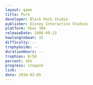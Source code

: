 ```yaml
---
layout: game
title: Pure
developer: Black Rock Studio
publisher: Disney Interactive Studios
platform: Xbox 360
releaseDate: 2008-09-23
howlongtobeat: 15
difficulty: --
trophyGuide: --
durationHours: --
trophies: 8/50
percent: 16%
progress: stopped
link: --
date: 2010-03-05
---
```

